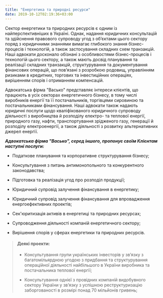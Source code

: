 ```yaml
---
title: "Енергетика та природні ресурси"
date: 2019-10-12T02:19:36+03:00
---
```


Сектор енергетики та природних ресурсів є одним із найперспективніших в Україні. Однак, надання юридичних консультацій та здійснення правового супроводу угод з об’єктами цього сектору поряд з юридичними знаннями вимагає глибокого знання бізнес-процесів і технологій, а також застосування складних схем транзакцій. Наші адвокати досконало обізнані з особливостями бізнес-процесів і технологій цього сектору, а також мають досвід планування та реалізації складних транзакцій, структурування та документування фінансових операцій, що пов’язані з розробкою родовищ, управлінням ризиками в кредитних, торгових та інвестиційних операціях, вирішенням спорів і отриманням компенсацій.

Адвокатська фірма "Васько" представляє інтереси клієнтів, що працюють в усіх секторах енергетичного бізнесу, в тому числі виробників енергії та її постачальників, торгівцями сировиною та постачальниками фінансування. Наші адвокати також надають юридичні послуги щодо кваліфікованого юридичного супроводу діяльності з виробництва й розподілу електро- та теплової енергії, природного газу, нафти, транспортування зрідженого газу, генерації й розподілу електроенергії, а також діяльності з розвитку альтернативних джерел енергії.

***Адвокатська фірма "Васько", серед іншого, пропонує своїм Клієнтам наступні послуги:***

- Податкове планування та корпоративне структурування бізнесу;

- Консультування з питань антимонопольного та конкурентного законодавства;

- Підготовка та реалізація угод про розподіл продукції;

- Юридичний супровід залучення фінансування в енергетику;

- Юридичний супровід залучення фінансування для впровадження енергоефективних проектів;

- Сек'юритизація активів в енергетиці та природних ресурсах;

- Супроводження діяльності компаній енергетичного сектору;

- Вирішення спорів у сферах енергетики та природних ресурсів.

> #### Деякі проекти:
>
> - Консультування групи українських інвесторів у зв’язку з багатомільярдною угодою з придбання та структурування операційної діяльності найбільшого в України виробника та постачальника теплової енергії;
>
> - Консультування однієї з провідних компаній видобувного сектору України у зв’язку з успішною реструктуризацію заборгованості в розмірі понад 70 мільйонів гривень;
